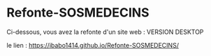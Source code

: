 # Refonte-SOSMEDECINS

Ci-dessous, vous avez la refonte d'un site web : VERSION DESKTOP

le lien :  https://ibabo1414.github.io/Refonte-SOSMEDECINS/
